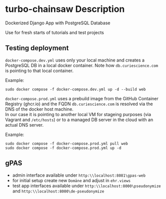 # turbo-chainsaw Description
Dockerized Django App with PostgreSQL Database

Use for fresh starts of tutorials and test projects

## Testing deployment

`docker-compose.dev.yml` uses only your local machine and creates a PostgreSQL DB in a local docker container. 
Note how `db.curiescience.com` is pointing to that local container.

Example:
```
sudo docker compose -f docker-compose.dev.yml up -d --build web
```

`docker-compose.prod.yml` uses a prebuild image from the GitHub Container Registry (ghcr.io) and the FQDN `db.curiescience.com` is resolved via the DNS of the docker host machine.  
In our case it is pointing to another local VM for stageing purposes (via Vagrant and `/etc/hosts`) or to a managed DB server in the cloud with an actual DNS server.

Example:
```
sudo docker compose -f docker-compose.prod.yml pull web
sudo docker compose -f docker-compose.prod.yml up -d
```

## gPAS
- admin interface available under `http:\\localhost:8081\gpas-web`
- for initial setup create new `Domäne` and adjust in `ehr.views`
- test app interfaces available under `http:\\localhost:8000\pseudonymize` and `http:\\localhost:8000\de-pseudonymize`